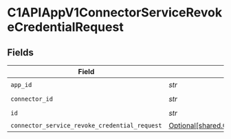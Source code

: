 # C1APIAppV1ConnectorServiceRevokeCredentialRequest


## Fields

| Field                                                                                                                      | Type                                                                                                                       | Required                                                                                                                   | Description                                                                                                                |
| -------------------------------------------------------------------------------------------------------------------------- | -------------------------------------------------------------------------------------------------------------------------- | -------------------------------------------------------------------------------------------------------------------------- | -------------------------------------------------------------------------------------------------------------------------- |
| `app_id`                                                                                                                   | *str*                                                                                                                      | :heavy_check_mark:                                                                                                         | N/A                                                                                                                        |
| `connector_id`                                                                                                             | *str*                                                                                                                      | :heavy_check_mark:                                                                                                         | N/A                                                                                                                        |
| `id`                                                                                                                       | *str*                                                                                                                      | :heavy_check_mark:                                                                                                         | N/A                                                                                                                        |
| `connector_service_revoke_credential_request`                                                                              | [Optional[shared.ConnectorServiceRevokeCredentialRequest]](../../models/shared/connectorservicerevokecredentialrequest.md) | :heavy_minus_sign:                                                                                                         | N/A                                                                                                                        |